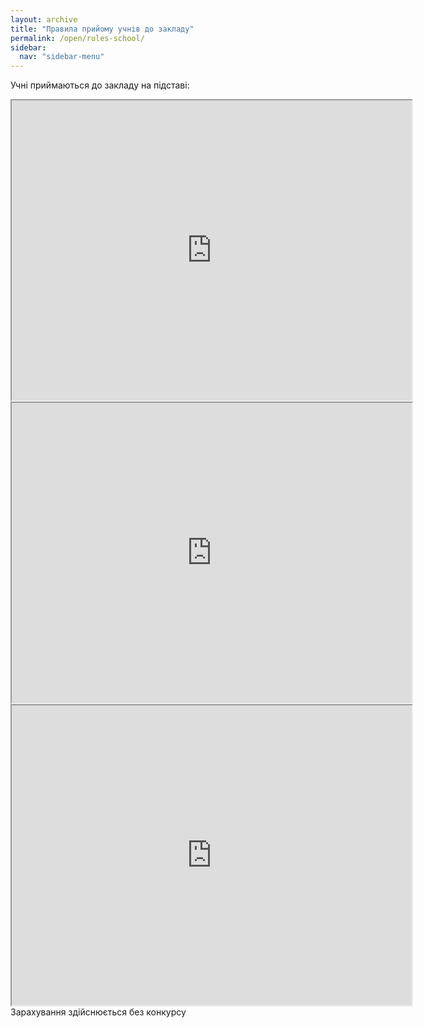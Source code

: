 ```yaml
---
layout: archive
title: "Правила прийому учнів до закладу"
permalink: /open/rules-school/
sidebar:
  nav: "sidebar-menu"
---
```


Учні приймаються до закладу на підставі:
<iframe src="https://drive.google.com/file/d/1SgCWvaZqZm2pScKTzet03JfKN7pCz6Ux/preview" width="640" height="480"></iframe>

<iframe src="https://drive.google.com/file/d/1aYXAt5IPFvMxsyg4QVyW2zHG4Xi4USd4/preview" width="640" height="480"></iframe>

<iframe src="https://drive.google.com/file/d/1w2VHzqwBn_STV735sPXn1F-uy_R8pXsG/preview" width="640" height="480"></iframe>
Зарахування здійснюється без конкурсу

